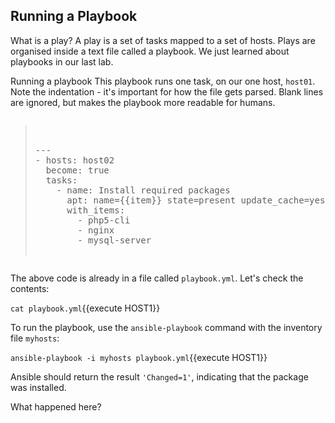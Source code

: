## Running a Playbook

What is a play?
A play is a set of tasks mapped to a set of hosts. Plays are organised inside a text file called a playbook. We just learned about playbooks in our last lab.

Running a playbook
This playbook runs one task, on our one host, `host01`. Note the indentation - it's important for how the file gets parsed. Blank lines are ignored, but makes the playbook more readable for humans.

<pre class="files" data-filename="playbook.yml"><blockquote>

---
- hosts: host02
  become: true
  tasks:
    - name: Install required packages
      apt: name={{item}} state=present update_cache=yes
      with_items:
        - php5-cli
        - nginx
        - mysql-server

</blockquote></pre>

The above code is already in a file called `playbook.yml`. Let's check the contents:

`cat playbook.yml`{{execute HOST1}}

To run the playbook, use the `ansible-playbook` command with the inventory file `myhosts`:

`ansible-playbook -i myhosts playbook.yml`{{execute HOST1}}

Ansible should return the result `'Changed=1'`, indicating that the package was installed.

What happened here?
